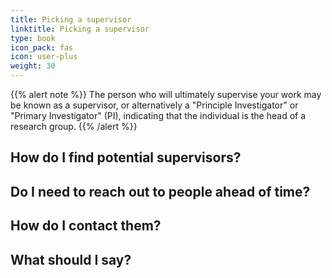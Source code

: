 ```yaml
---
title: Picking a supervisor
linktitle: Picking a supervisor
type: book
icon_pack: fas
icon: user-plus
weight: 30
---
```


{{% alert note %}}
The person who will ultimately supervise your work may be known as a supervisor, or alternatively a "Principle Investigator" or "Primary Investigator" (PI), indicating that the individual is the head of a research group.
{{% /alert %}}

## How do I find potential supervisors?

## Do I need to reach out to people ahead of time?

## How do I contact them?

## What should I say?
